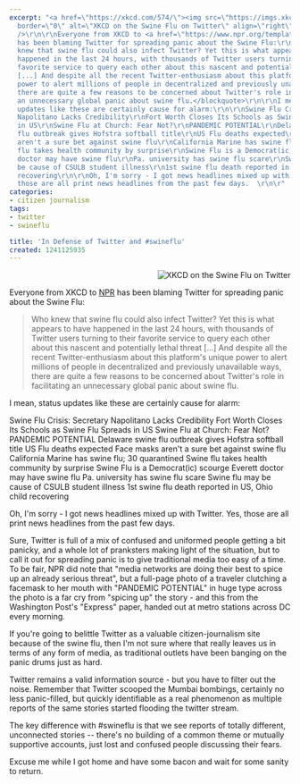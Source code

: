 ```yaml
---
excerpt: "<a href=\"https://xkcd.com/574/\"><img src=\"https://imgs.xkcd.com/comics/swine_flu.png\"
  border=\"0\" alt=\"XKCD on the Swine Flu on Twitter\" align=\"right\" /></a>\r\n<br
  />\r\n\r\nEveryone from XKCD to <a href=\"https://www.npr.org/templates/story/story.php?storyId=103562240\">NPR</a>
  has been blaming Twitter for spreading panic about the Swine Flu:\r\n\r\n<blockquote>Who
  knew that swine flu could also infect Twitter? Yet this is what appears to have
  happened in the last 24 hours, with thousands of Twitter users turning to their
  favorite service to query each other about this nascent and potentially lethal threat
  [...] And despite all the recent Twitter-enthusiasm about this platform's unique
  power to alert millions of people in decentralized and previously unavailable ways,
  there are quite a few reasons to be concerned about Twitter's role in facilitating
  an unnecessary global panic about swine flu.</blockquote>\r\n\r\nI mean, status
  updates like these are certainly cause for alarm:\r\n\r\nSwine Flu Crisis: Secretary
  Napolitano Lacks Credibility\r\nFort Worth Closes Its Schools as Swine Flu Spreads
  in US\r\nSwine Flu at Church: Fear Not?\r\nPANDEMIC POTENTIAL\r\nDelaware swine
  flu outbreak gives Hofstra softball title\r\nUS Flu deaths expected\r\nFace masks
  aren't a sure bet against swine flu\r\nCalifornia Marine has swine flu; 30 quarantined\r\nSwine
  flu takes health community by surprise\r\nSwine Flu is a Democrat(ic) scourge\r\nEverett
  doctor may have swine flu\r\nPa. university has swine flu scare\r\nSwine flu may
  be cause of CSULB student illness\r\n1st swine flu death reported in US, Ohio child
  recovering\r\n\r\nOh, I'm sorry - I got news headlines mixed up with Twitter.  Yes,
  those are all print news headlines from the past few days.  \r\n\r"
categories:
- citizen journalism
tags:
- twitter 
- swineflu

title: 'In Defense of Twitter and #swineflu'
created: 1241125935
---
```

<a href="https://xkcd.com/574/"><img src="https://imgs.xkcd.com/comics/swine_flu.png" border="0" alt="XKCD on the Swine Flu on Twitter" align="right" /></a>
<br />

Everyone from XKCD to <a href="https://www.npr.org/templates/story/story.php?storyId=103562240">NPR</a> has been blaming Twitter for spreading panic about the Swine Flu:

<blockquote>Who knew that swine flu could also infect Twitter? Yet this is what appears to have happened in the last 24 hours, with thousands of Twitter users turning to their favorite service to query each other about this nascent and potentially lethal threat [...] And despite all the recent Twitter-enthusiasm about this platform's unique power to alert millions of people in decentralized and previously unavailable ways, there are quite a few reasons to be concerned about Twitter's role in facilitating an unnecessary global panic about swine flu.</blockquote>

I mean, status updates like these are certainly cause for alarm:

Swine Flu Crisis: Secretary Napolitano Lacks Credibility
Fort Worth Closes Its Schools as Swine Flu Spreads in US
Swine Flu at Church: Fear Not?
PANDEMIC POTENTIAL
Delaware swine flu outbreak gives Hofstra softball title
US Flu deaths expected
Face masks aren't a sure bet against swine flu
California Marine has swine flu; 30 quarantined
Swine flu takes health community by surprise
Swine Flu is a Democrat(ic) scourge
Everett doctor may have swine flu
Pa. university has swine flu scare
Swine flu may be cause of CSULB student illness
1st swine flu death reported in US, Ohio child recovering

Oh, I'm sorry - I got news headlines mixed up with Twitter.  Yes, those are all print news headlines from the past few days.  

Sure, Twitter is full of a mix of confused and uniformed people getting a bit panicky, and a whole lot of pranksters making light of the situation, but to call it out for spreading panic is to give traditional media too easy of a time.  To be fair, NPR did note that "media networks are doing their best to spice up an already serious threat", but a full-page photo of a traveler clutching a facemask to her mouth with "PANDEMIC POTENTIAL" in huge type across the photo is a far cry from "spicing up" the story - and this from the Washington Post's "Express" paper, handed out at metro stations across DC every morning.

If you're going to belittle Twitter as a valuable citizen-journalism site because of the swine flu, then I'm not sure where that really leaves us in terms of any form of media, as traditional outlets have been banging on the panic drums just as hard. 

Twitter remains a valid information source - but you have to filter out the noise.  Remember that Twitter scooped the Mumbai bombings, certainly no less panic-filled, but quickly identifiable as a real phenomenon as multiple reports of the same stories started flooding the twitter stream.  

The key difference with #swineflu is that we see reports of totally different, unconnected stories -- there's no building of a common theme or mutually supportive accounts, just lost and confused people discussing their fears.

Excuse me while I got home and have some bacon and wait for some sanity to return.  
